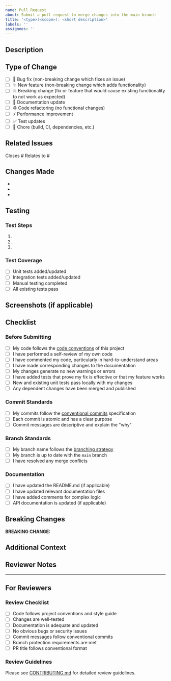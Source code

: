 ```yaml
---
name: Pull Request
about: Submit a pull request to merge changes into the main branch
title: '<type>(<scope>): <short description>'
labels: ''
assignees: ''
---
```


## Description

<!-- Provide a clear and concise description of your changes -->

## Type of Change

<!-- Mark the relevant option with an 'x' -->

- [ ] 🐛 Bug fix (non-breaking change which fixes an issue)
- [ ] ✨ New feature (non-breaking change which adds functionality)
- [ ] 💥 Breaking change (fix or feature that would cause existing functionality to not work as expected)
- [ ] 📝 Documentation update
- [ ] ♻️ Code refactoring (no functional changes)
- [ ] ⚡ Performance improvement
- [ ] ✅ Test updates
- [ ] 🔧 Chore (build, CI, dependencies, etc.)

## Related Issues

<!-- Link to related issues using #issue_number -->

Closes #
Relates to #

## Changes Made

<!-- List the main changes in bullet points -->

- 
- 
- 

## Testing

<!-- Describe how you tested your changes -->

### Test Steps

1. 
2. 
3. 

### Test Coverage

- [ ] Unit tests added/updated
- [ ] Integration tests added/updated
- [ ] Manual testing completed
- [ ] All existing tests pass

## Screenshots (if applicable)

<!-- Add screenshots to help explain your changes -->

## Checklist

<!-- Mark completed items with an 'x' -->

### Before Submitting

- [ ] My code follows the [code conventions](../CODE_CONVENTIONS.md) of this project
- [ ] I have performed a self-review of my own code
- [ ] I have commented my code, particularly in hard-to-understand areas
- [ ] I have made corresponding changes to the documentation
- [ ] My changes generate no new warnings or errors
- [ ] I have added tests that prove my fix is effective or that my feature works
- [ ] New and existing unit tests pass locally with my changes
- [ ] Any dependent changes have been merged and published

### Commit Standards

- [ ] My commits follow the [conventional commits](../CONTRIBUTING.md#commit-guidelines) specification
- [ ] Each commit is atomic and has a clear purpose
- [ ] Commit messages are descriptive and explain the "why"

### Branch Standards

- [ ] My branch name follows the [branching strategy](../BRANCHING_STRATEGY.md)
- [ ] My branch is up to date with the `main` branch
- [ ] I have resolved any merge conflicts

### Documentation

- [ ] I have updated the README.md (if applicable)
- [ ] I have updated relevant documentation files
- [ ] I have added comments for complex logic
- [ ] API documentation is updated (if applicable)

## Breaking Changes

<!-- If this PR includes breaking changes, describe them here -->
<!-- Include migration guide if necessary -->

**BREAKING CHANGE:** 

## Additional Context

<!-- Add any other context about the pull request here -->

## Reviewer Notes

<!-- Any specific areas you'd like reviewers to focus on? -->

---

## For Reviewers

### Review Checklist

- [ ] Code follows project conventions and style guide
- [ ] Changes are well-tested
- [ ] Documentation is adequate and updated
- [ ] No obvious bugs or security issues
- [ ] Commit messages follow conventional commits
- [ ] Branch protection requirements are met
- [ ] PR title follows conventional format

### Review Guidelines

Please see [CONTRIBUTING.md](../CONTRIBUTING.md#code-review-process) for detailed review guidelines.
